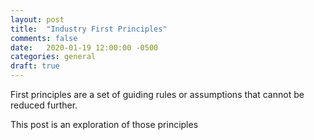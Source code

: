 ```yaml
---
layout: post
title:  "Industry First Principles"
comments: false
date:   2020-01-19 12:00:00 -0500
categories: general
draft: true
---
```


First principles are a set of guiding rules or assumptions that cannot be reduced further. 

This post is an exploration of those principles